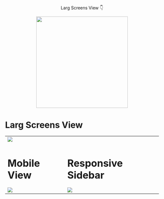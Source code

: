 <p align="center">
  Larg Screens View 👇
</p>
                                           
<div align="center">
  <img width="300" src="https://user-images.githubusercontent.com/79286306/134972775-48abfec8-9774-4b21-82ea-7f375312bf0d.jpg">
</div>



<table>
  <tr>
    <h1>Larg Screens View</h1>
    <td colspan="2"><img      style="max-width:100%;height:auto;"  src="https://user-images.githubusercontent.com/66781740/137217796-3a51f8a1-0463-4bf6-9602-768a091949d8.png" /></td>
  </tr> 
  <tr>
    <td>
      <h1>Mobile View</h1>
      <img 
        style="max-width:100%;height:auto;" 
         src="https://user-images.githubusercontent.com/66781740/137218166-f340d61a-5aa9-4dc9-8ebf-a6eb6c5a0755.png" />
    </td>
    <td>
      <h1>Responsive Sidebar</h1>
      <img 
         style="max-width:100%;height:auto;" 
           src="https://user-images.githubusercontent.com/66781740/137218333-94c72594-199b-488d-9c23-d1642863b8a6.png" 
        />
    </td>
  </tr>
</table>
